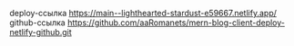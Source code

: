 deploy-ссылка https://main--lighthearted-stardust-e59667.netlify.app/
github-ссылка https://github.com/aaRomanets/mern-blog-client-deploy-netlify-github.git